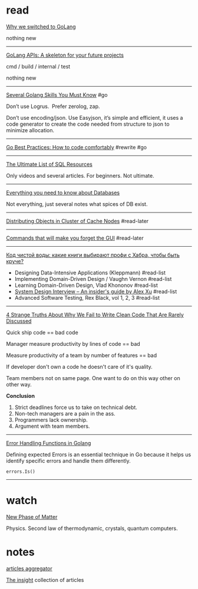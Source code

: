 # read 
[Why we switched to GoLang](https://link.medium.com/8IkaRYn9Sqb)

nothing new 
___

[GoLang APIs: A skeleton for your future projects](https://link.medium.com/AiWUErt9Sqb)

cmd / build / internal / test 

nothing new

___

[Several Golang Skills You Must Know](https://link.medium.com/HN9Iy3E9Sqb) #go 

Don’t use Logrus.  Prefer zerolog, zap.

Don’t use encoding/json. Use Easyjson, it’s simple and efficient, it uses a code generator to create the code needed from structure to json to minimize allocation.

___

[Go Best Practices: How to code comfortably](https://link.medium.com/zTBqEgP9Sqb) #rewrite #go


___

[The Ultimate List of SQL Resources](https://link.medium.com/u6Cqu6V9Sqb)

Only videos and several articles. For beginners. Not ultimate.

___

[Everything you need to know about Databases](https://link.medium.com/mLVkOf09Sqb)

Not everything, just several notes what spices of DB exist.

___

[Distributing Objects in Cluster of Cache Nodes](https://link.medium.com/jtrRzL69Sqb) #read-later

___
[Commands that will make you forget the GUI](https://medium.com/codex/the-linux-swiss-army-knife-dd9d27668c0e) #read-later 

___

[Код чистой воды: какие книги выбирают профи с Хабра, чтобы быть круче?](https://habr.com/ru/company/habr/blog/671406/)

- Designing Data-Intensive Applications (Kleppmann) #read-list
- Implementing Domain-Driven Design / Vaughn Vernon #read-list 
- Learning Domain-Driven Design, Vlad Khononov #read-list 
- [System Design Interview – An insider's guide by Alex Xu](https://www.amazon.com/Alex-Xu/e/B08BNMFT7P/ref=dp_byline_cont_book_1) #read-list 
- Advanced Software Testing, Rex Black, vol 1, 2, 3 #read-list 

___

[4 Strange Truths About Why We Fail to Write Clean Code That Are Rarely Discussed](https://javascript.plainenglish.io/4-strange-truths-about-why-we-fail-to-write-clean-code-that-are-rarely-discussed-bf8db252f747)

Quick ship code == bad code 

Manager measure productivity by lines of code == bad 

Measure productivity of a team by number of features == bad 

If developer don't own a code he doesn't care of it's quality. 

Team members not on same page. One want to do on this way other on other way. 

 **Conclusion**

1.  Strict deadlines force us to take on technical debt.
2.  Non-tech managers are a pain in the ass.
3.  Programmers lack ownership.
4.  Argument with team members.
___
[Error Handling Functions in Golang](https://levelup.gitconnected.com/error-handling-functions-in-golang-159ae73164b3)

Defining expected Errors is an essential technique in Go because it helps us identify specific errors and handle them differently.

`errors.Is()`


____
# watch 
[New Phase of Matter](https://youtu.be/ieDIpgso4no)

Physics. Second law of thermodynamic, crystals, quantum computers.

# notes 

[articles aggregator](https://devurls.com/)

[The insight](https://codertoentrepreneurs.substack.com/archive) collection of articles 